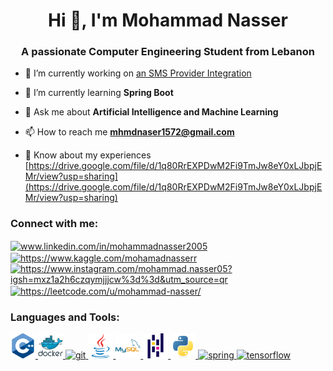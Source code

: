 <h1 align="center">Hi 👋, I'm Mohammad Nasser</h1>
<h3 align="center">A passionate Computer Engineering Student from Lebanon</h3>

- 🔭 I’m currently working on [an SMS Provider Integration](https://github.com/MohamadNasser1572/NasserProvider)

- 🌱 I’m currently learning **Spring Boot**

- 💬 Ask me about **Artificial Intelligence and Machine Learning**

- 📫 How to reach me **mhmdnaser1572@gmail.com**

- 📄 Know about my experiences [https://drive.google.com/file/d/1q80RrEXPDwM2Fi9TmJw8eY0xLJbpjEMr/view?usp=sharing](https://drive.google.com/file/d/1q80RrEXPDwM2Fi9TmJw8eY0xLJbpjEMr/view?usp=sharing)

<h3 align="left">Connect with me:</h3>
<p align="left">
<a href="https://linkedin.com/in/www.linkedin.com/in/mohammadnasser2005" target="blank"><img align="center" src="https://raw.githubusercontent.com/rahuldkjain/github-profile-readme-generator/master/src/images/icons/Social/linked-in-alt.svg" alt="www.linkedin.com/in/mohammadnasser2005" height="30" width="40" /></a>
<a href="https://kaggle.com/https://www.kaggle.com/mohamadnasserr" target="blank"><img align="center" src="https://raw.githubusercontent.com/rahuldkjain/github-profile-readme-generator/master/src/images/icons/Social/kaggle.svg" alt="https://www.kaggle.com/mohamadnasserr" height="30" width="40" /></a>
<a href="https://instagram.com/https://www.instagram.com/mohammad.nasser05?igsh=mxz1a2h6czqymjjjcw%3d%3d&utm_source=qr" target="blank"><img align="center" src="https://raw.githubusercontent.com/rahuldkjain/github-profile-readme-generator/master/src/images/icons/Social/instagram.svg" alt="https://www.instagram.com/mohammad.nasser05?igsh=mxz1a2h6czqymjjjcw%3d%3d&utm_source=qr" height="30" width="40" /></a>
<a href="https://www.leetcode.com/https://leetcode.com/u/mohammad-nasser/" target="blank"><img align="center" src="https://raw.githubusercontent.com/rahuldkjain/github-profile-readme-generator/master/src/images/icons/Social/leet-code.svg" alt="https://leetcode.com/u/mohammad-nasser/" height="30" width="40" /></a>
</p>

<h3 align="left">Languages and Tools:</h3>
<p align="left"> <a href="https://www.w3schools.com/cpp/" target="_blank" rel="noreferrer"> <img src="https://raw.githubusercontent.com/devicons/devicon/master/icons/cplusplus/cplusplus-original.svg" alt="cplusplus" width="40" height="40"/> </a> <a href="https://www.docker.com/" target="_blank" rel="noreferrer"> <img src="https://raw.githubusercontent.com/devicons/devicon/master/icons/docker/docker-original-wordmark.svg" alt="docker" width="40" height="40"/> </a> <a href="https://git-scm.com/" target="_blank" rel="noreferrer"> <img src="https://www.vectorlogo.zone/logos/git-scm/git-scm-icon.svg" alt="git" width="40" height="40"/> </a> <a href="https://www.java.com" target="_blank" rel="noreferrer"> <img src="https://raw.githubusercontent.com/devicons/devicon/master/icons/java/java-original.svg" alt="java" width="40" height="40"/> </a> <a href="https://www.mysql.com/" target="_blank" rel="noreferrer"> <img src="https://raw.githubusercontent.com/devicons/devicon/master/icons/mysql/mysql-original-wordmark.svg" alt="mysql" width="40" height="40"/> </a> <a href="https://pandas.pydata.org/" target="_blank" rel="noreferrer"> <img src="https://raw.githubusercontent.com/devicons/devicon/2ae2a900d2f041da66e950e4d48052658d850630/icons/pandas/pandas-original.svg" alt="pandas" width="40" height="40"/> </a> <a href="https://www.python.org" target="_blank" rel="noreferrer"> <img src="https://raw.githubusercontent.com/devicons/devicon/master/icons/python/python-original.svg" alt="python" width="40" height="40"/> </a> <a href="https://spring.io/" target="_blank" rel="noreferrer"> <img src="https://www.vectorlogo.zone/logos/springio/springio-icon.svg" alt="spring" width="40" height="40"/> </a> <a href="https://www.tensorflow.org" target="_blank" rel="noreferrer"> <img src="https://www.vectorlogo.zone/logos/tensorflow/tensorflow-icon.svg" alt="tensorflow" width="40" height="40"/> </a> </p>
